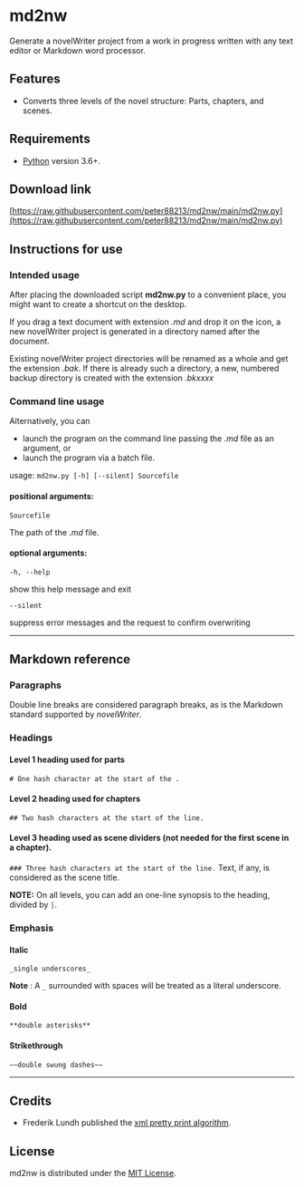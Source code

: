 # md2nw

Generate a novelWriter project from a work in progress written with any text editor or Markdown word processor.  

## Features

- Converts three levels of the novel structure: Parts, chapters, and scenes.

## Requirements

- [Python](https://www.python.org/) version 3.6+.

## Download link

[https://raw.githubusercontent.com/peter88213/md2nw/main/md2nw.py](https://raw.githubusercontent.com/peter88213/md2nw/main/md2nw.py)


## Instructions for use

### Intended usage

After placing the downloaded script **md2nw.py** to a convenient place, you might want to create a shortcut on the desktop. 

If you drag a text document with extension *.md* and drop it on the icon, a new novelWriter project is generated in a directory named after the document. 

Existing novelWriter project directories will be renamed as a whole and get the extension *.bak*. 
If there is already such a directory, a new, numbered backup directory is created with the  extension *.bkxxxx*

### Command line usage

Alternatively, you can

- launch the program on the command line passing the *.md* file as an argument, or
- launch the program via a batch file.

usage: `md2nw.py [-h] [--silent] Sourcefile`

#### positional arguments:

`Sourcefile` 

The path of the *.md* file. 

#### optional arguments:

`-h, --help` 

show this help message and exit

`--silent` 

suppress error messages and the request to confirm overwriting

---

## Markdown reference


### Paragraphs

Double line breaks are considered paragraph breaks, as is the Markdown standard
supported by *novelWriter*. 

### Headings

#### Level 1 heading used for parts
`# One hash character at the start of the .`

#### Level 2 heading used for chapters
`## Two hash characters at the start of the line.`

#### Level 3 heading used as scene dividers  (not needed for the first scene in a  chapter).
`### Three hash characters at the start of the line.` Text, if any, is considered as the scene title. 

**NOTE:** On all levels, you can add an one-line synopsis to the heading, divided by `|`. 

### Emphasis

#### Italic 
`_single underscores_`

**Note** : A `_` surrounded with spaces will be treated as a literal underscore.

#### Bold 
`**double asterisks**`

#### Strikethrough 
`~~double swung dashes~~`

---

## Credits

- Frederik Lundh published the [xml pretty print algorithm](http://effbot.org/zone/element-lib.htm#prettyprint).

## License

md2nw is distributed under the [MIT License](http://www.opensource.org/licenses/mit-license.php).

